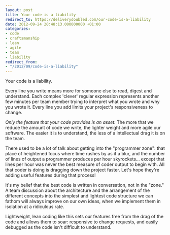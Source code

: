 ```yaml
---
layout: post
title: Your code is a liability
redirect_to: https://deliverydoubled.com/our-code-is-a-liability
date: 2012-09-24 20:48:13.000000000 +01:00
categories:
- code
- craftsmanship
- lean
- agile
- team
- liability
redirect_from:
- "/2012/09/code-is-a-liability"
---
```

Your code is a liability.

Every line you write means more for someone else to read, digest and understand. Each complex 'clever' regular expression represents another few minutes per team member trying to interpret what you wrote and why you wrote it. Every line you add limits your project's responsiveness to change.

*Only the feature that your code provides is an asset.* The more that we reduce the amount of code we write, the lighter weight and more agile our software. The easier it is to understand, the less of a intellectual drag it is on the team.

There used to be a lot of talk about getting into the "programmer zone": that place of heightened focus where time rushes by as if a blur, and the number of lines of output a programmer produces per hour skyrockets... except that lines per hour was never the best measure of coder output to begin with. All that coder is doing is dragging down the project faster. Let's hope they're adding useful features during that process!

It's my belief that the best code is written in conversation, not in the "zone." A team discussion about the architecture and the arrangement of the different concepts into the simplest and lightest code structure we can fathom will always improve on our own ideas, when we implement them in isolation at a ridiculous rate.

Lightweight, lean coding like this sets our features free from the drag of the code and allows them to soar: responsive to change requests, and easily debugged as the code isn't difficult to understand.
